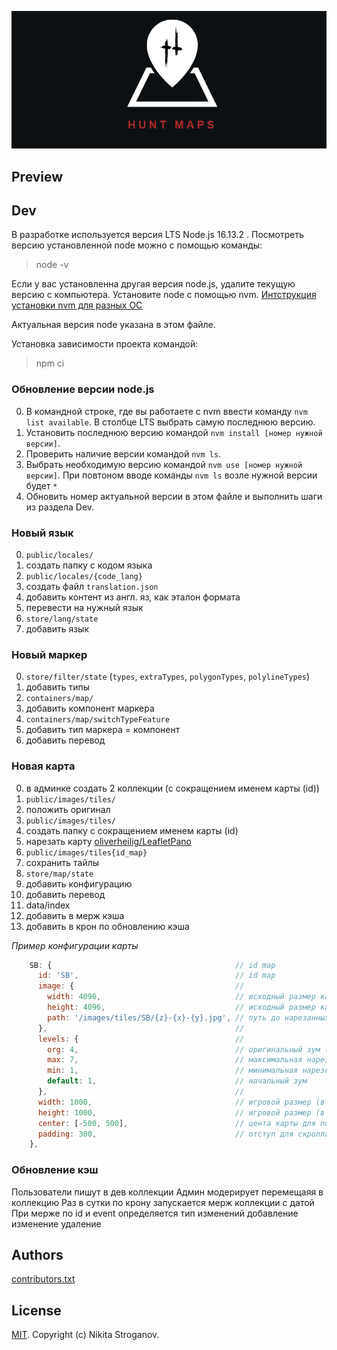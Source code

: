 ![LOGO](public/images/media/logo-dark-text-870x390.png)

## Preview

## Dev

В разработке используется версия LTS Node.js 16.13.2 . 
Посмотреть версию установленной node можно с помощью команды:

> node -v

Если у вас установленна другая версия node.js, удалите текущую версию с компьютера. Установите node c помощью nvm.
[Интструкция установки nvm для разных ОС ](https://github.com/nvm-sh/nvm#node-version-manager---)

Актуальная версия node указана в этом файле.

Установка зависимости проекта командой:

> npm ci


### Обновление версии node.js

0. В командной строке, где вы работаете с nvm ввести команду `nvm list available`. В столбце LTS выбрать самую последнюю версию.
1. Установить последнюю версию командой `nvm install [номер нужной версии]`.
2. Проверить наличие версии командой `nvm ls`.
3. Выбрать необходимую версию командой `nvm use [номер нужной версии]`. При повтоном вводе команды `nvm ls` возле нужной версии будет `*`
4. Обновить номер актуальной версии в этом файле и выполнить шаги из раздела Dev.

### Новый язык

0. `public/locales/`
1. создать папку с кодом языка
2. `public/locales/{code_lang}`
3. создать файл `translation.json`
4. добавить контент из англ. яз, как эталон формата
5. перевести на нужный язык
6. `store/lang/state`
7. добавить язык

### Новый маркер

0. `store/filter/state` (`types`, `extraTypes`, `polygonTypes`, `polylineTypes`)
1. добавить типы
2. `containers/map/`
3. добавить компонент маркера
4. `containers/map/switchTypeFeature`
5. добавить тип маркера = компонент
6. добавить перевод

### Новая карта

0. в админке создать 2 коллекции (с сокращением именем карты (id))
1. `public/images/tiles/`
2. положить оригинал
3. `public/images/tiles/`
4. создать папку с сокращением именем карты (id)
5. нарезать карту [oliverheilig/LeafletPano](https://github.com/oliverheilig/LeafletPano)
6. `public/images/tiles{id_map}`
7. сохранить тайлы
8. `store/map/state`
9. добавить конфигурацию
10. добавить перевод
11. data/index
12. добавить в мерж кэша
13. добавить в крон по обновлению кэша

_Пример конфигурации карты_

```js
    SB: {                                         // id map
      id: 'SB',                                   // id map
      image: {                                    //
        width: 4096,                              // исходный размер картинки
        height: 4096,                             // исходный размер картинки
        path: '/images/tiles/SB/{z}-{x}-{y}.jpg', // путь до нарезанных тайлов
      },                                          //
      levels: {                                   //
        org: 4,                                   // оригинальный зум (размер на зум в тайлах) взяьб из pano
        max: 7,                                   // максимальная нарезка, зум 7
        min: 1,                                   // минимальная нарезка, зум 1 (уменьшение исходника)
        default: 1,                               // начальный зум
      },                                          //
      width: 1000,                                // игровой размер (в метрах)
      height: 1000,                               // игровой размер (в метрах)
      center: [-500, 500],                        // цента карты для позиционирования
      padding: 300,                               // отступ для скролла
    },
```

### Обновление кэш

Пользователи пишут в дев коллекции
Админ модерирует перемещаяя в коллекцию
Раз в сутки по крону запускается мерж коллекции с датой
При мерже по id и event определяется тип изменений
добавление изменение удаление

## Authors

[contributors.txt](./public/contributors.txt)

## License

[MIT](https://github.com/Findoss/Hunt-map/blob/master/LICENSE). Copyright (c) Nikita Stroganov.
